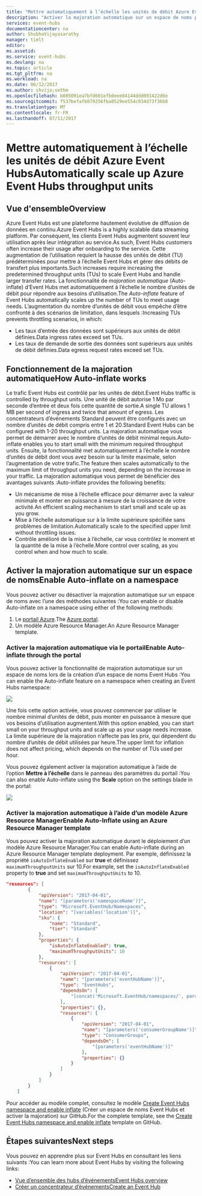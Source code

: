 ```yaml
---
title: "Mettre automatiquement à l’échelle les unités de débit Azure Event Hubs | Microsoft Docs"
description: "Activer la majoration automatique sur un espace de noms pour mettre automatiquement à l’échelle les unités de débit"
services: event-hubs
documentationcenter: na
author: ShubhaVijayasarathy
manager: timlt
editor: 
ms.assetid: 
ms.service: event-hubs
ms.devlang: na
ms.topic: article
ms.tgt_pltfrm: na
ms.workload: na
ms.date: 06/12/2017
ms.author: shvija;sethm
ms.openlocfilehash: b085091ea7bfd601efb0eee84144ddd091422d6e
ms.sourcegitcommit: f537befafb079256fba0529ee554c034d73f36b0
ms.translationtype: MT
ms.contentlocale: fr-FR
ms.lasthandoff: 07/11/2017
---
```

# <a name="automatically-scale-up-azure-event-hubs-throughput-units"></a><span data-ttu-id="a16fb-103">Mettre automatiquement à l’échelle les unités de débit Azure Event Hubs</span><span class="sxs-lookup"><span data-stu-id="a16fb-103">Automatically scale up Azure Event Hubs throughput units</span></span>

## <a name="overview"></a><span data-ttu-id="a16fb-104">Vue d'ensemble</span><span class="sxs-lookup"><span data-stu-id="a16fb-104">Overview</span></span>

<span data-ttu-id="a16fb-105">Azure Event Hubs est une plateforme hautement évolutive de diffusion de données en continu.</span><span class="sxs-lookup"><span data-stu-id="a16fb-105">Azure Event Hubs is a highly scalable data streaming platform.</span></span> <span data-ttu-id="a16fb-106">Par conséquent, les clients Event Hubs augmentent souvent leur utilisation après leur intégration au service.</span><span class="sxs-lookup"><span data-stu-id="a16fb-106">As such, Event Hubs customers often increase their usage after onboarding to the service.</span></span> <span data-ttu-id="a16fb-107">Cette augmentation de l’utilisation requiert la hausse des unités de débit (TU) prédéterminées pour mettre à l’échelle Event Hubs et gérer des débits de transfert plus importants.</span><span class="sxs-lookup"><span data-stu-id="a16fb-107">Such increases require increasing the predetermined throughput units (TUs) to scale Event Hubs and handle larger transfer rates.</span></span> <span data-ttu-id="a16fb-108">La fonctionnalité de *majoration automatique* (Auto-inflate) d’Event Hubs met automatiquement à l’échelle le nombre d’unités de débit pour répondre aux besoins d’utilisation.</span><span class="sxs-lookup"><span data-stu-id="a16fb-108">The *Auto-inflate* feature of Event Hubs automatically scales up the number of TUs to meet usage needs.</span></span> <span data-ttu-id="a16fb-109">L’augmentation du nombre d’unités de débit vous empêche d’être confronté à des scénarios de limitation, dans lesquels :</span><span class="sxs-lookup"><span data-stu-id="a16fb-109">Increasing TUs prevents throttling scenarios, in which:</span></span>

* <span data-ttu-id="a16fb-110">Les taux d’entrée des données sont supérieurs aux unités de débit définies.</span><span class="sxs-lookup"><span data-stu-id="a16fb-110">Data ingress rates exceed set TUs.</span></span>
* <span data-ttu-id="a16fb-111">Les taux de demande de sortie des données sont supérieurs aux unités de débit définies.</span><span class="sxs-lookup"><span data-stu-id="a16fb-111">Data egress request rates exceed set TUs.</span></span>

## <a name="how-auto-inflate-works"></a><span data-ttu-id="a16fb-112">Fonctionnement de la majoration automatique</span><span class="sxs-lookup"><span data-stu-id="a16fb-112">How Auto-inflate works</span></span>

<span data-ttu-id="a16fb-113">Le trafic Event Hubs est contrôlé par les unités de débit.</span><span class="sxs-lookup"><span data-stu-id="a16fb-113">Event Hubs traffic is controlled by throughput units.</span></span> <span data-ttu-id="a16fb-114">Une unité de débit autorise 1 Mo par seconde d’entrée et deux fois cette quantité de sortie.</span><span class="sxs-lookup"><span data-stu-id="a16fb-114">A single TU allows 1 MB per second of ingress and twice that amount of egress.</span></span> <span data-ttu-id="a16fb-115">Les concentrateurs d’événements Standard peuvent être configurés avec un nombre d’unités de débit compris entre 1 et 20.</span><span class="sxs-lookup"><span data-stu-id="a16fb-115">Standard Event Hubs can be configured with 1-20 throughput units.</span></span> <span data-ttu-id="a16fb-116">La majoration automatique vous permet de démarrer avec le nombre d’unités de débit minimal requis.</span><span class="sxs-lookup"><span data-stu-id="a16fb-116">Auto-inflate enables you to start small with the minimum required throughput units.</span></span> <span data-ttu-id="a16fb-117">Ensuite, la fonctionnalité met automatiquement à l’échelle le nombre d’unités de débit dont vous avez besoin sur la limite maximale, selon l’augmentation de votre trafic.</span><span class="sxs-lookup"><span data-stu-id="a16fb-117">The feature then scales automatically to the maximum limit of throughput units you need, depending on the increase in your traffic.</span></span> <span data-ttu-id="a16fb-118">La majoration automatique vous permet de bénéficier des avantages suivants :</span><span class="sxs-lookup"><span data-stu-id="a16fb-118">Auto-inflate provides the following benefits:</span></span>

- <span data-ttu-id="a16fb-119">Un mécanisme de mise à l’échelle efficace pour démarrer avec la valeur minimale et monter en puissance à mesure de la croissance de votre activité.</span><span class="sxs-lookup"><span data-stu-id="a16fb-119">An efficient scaling mechanism to start small and scale up as you grow.</span></span>
- <span data-ttu-id="a16fb-120">Mise à l’échelle automatique sur à la limite supérieure spécifiée sans problèmes de limitation.</span><span class="sxs-lookup"><span data-stu-id="a16fb-120">Automatically scale to the specified upper limit without throttling issues.</span></span>
- <span data-ttu-id="a16fb-121">Contrôle amélioré de la mise à l’échelle, car vous contrôlez le moment et la quantité de la mise à l’échelle.</span><span class="sxs-lookup"><span data-stu-id="a16fb-121">More control over scaling, as you control when and how much to scale.</span></span>

## <a name="enable-auto-inflate-on-a-namespace"></a><span data-ttu-id="a16fb-122">Activer la majoration automatique sur un espace de noms</span><span class="sxs-lookup"><span data-stu-id="a16fb-122">Enable Auto-inflate on a namespace</span></span>

<span data-ttu-id="a16fb-123">Vous pouvez activer ou désactiver la majoration automatique sur un espace de noms avec l’une des méthodes suivantes :</span><span class="sxs-lookup"><span data-stu-id="a16fb-123">You can enable or disable Auto-inflate on a namespace using either of the following methods:</span></span>

1. <span data-ttu-id="a16fb-124">Le [portail Azure](https://portal.azure.com).</span><span class="sxs-lookup"><span data-stu-id="a16fb-124">The [Azure portal](https://portal.azure.com).</span></span>
2. <span data-ttu-id="a16fb-125">Un modèle Azure Resource Manager.</span><span class="sxs-lookup"><span data-stu-id="a16fb-125">An Azure Resource Manager template.</span></span>

### <a name="enable-auto-inflate-through-the-portal"></a><span data-ttu-id="a16fb-126">Activer la majoration automatique via le portail</span><span class="sxs-lookup"><span data-stu-id="a16fb-126">Enable Auto-inflate through the portal</span></span>

<span data-ttu-id="a16fb-127">Vous pouvez activer la fonctionnalité de majoration automatique sur un espace de noms lors de la création d’un espace de noms Event Hubs :</span><span class="sxs-lookup"><span data-stu-id="a16fb-127">You can enable the Auto-inflate feature on a namespace when creating an Event Hubs namespace:</span></span>
 
![](./media/event-hubs-auto-inflate/event-hubs-auto-inflate1.png)

<span data-ttu-id="a16fb-128">Une fois cette option activée, vous pouvez commencer par utiliser le nombre minimal d’unités de débit, puis monter en puissance à mesure que vos besoins d’utilisation augmentent.</span><span class="sxs-lookup"><span data-stu-id="a16fb-128">With this option enabled, you can start small on your throughput units and scale up as your usage needs increase.</span></span> <span data-ttu-id="a16fb-129">La limite supérieure de la majoration n’affecte pas les prix, qui dépendent du nombre d’unités de débit utilisées par heure.</span><span class="sxs-lookup"><span data-stu-id="a16fb-129">The upper limit for inflation does not affect pricing, which depends on the number of TUs used per hour.</span></span>

<span data-ttu-id="a16fb-130">Vous pouvez également activer la majoration automatique à l’aide de l’option **Mettre à l’échelle** dans le panneau des paramètres du portail :</span><span class="sxs-lookup"><span data-stu-id="a16fb-130">You can also enable Auto-inflate using the **Scale** option on the settings blade in the portal:</span></span>
 
![](./media/event-hubs-auto-inflate/event-hubs-auto-inflate2.png)

### <a name="enable-auto-inflate-using-an-azure-resource-manager-template"></a><span data-ttu-id="a16fb-131">Activer la majoration automatique à l’aide d’un modèle Azure Resource Manager</span><span class="sxs-lookup"><span data-stu-id="a16fb-131">Enable Auto-Inflate using an Azure Resource Manager template</span></span>

<span data-ttu-id="a16fb-132">Vous pouvez activer la majoration automatique durant le déploiement d’un modèle Azure Resource Manager.</span><span class="sxs-lookup"><span data-stu-id="a16fb-132">You can enable Auto-inflate during an Azure Resource Manager template deployment.</span></span> <span data-ttu-id="a16fb-133">Par exemple, définissez la propriété `isAutoInflateEnabled` sur **true** et définissez `maximumThroughputUnits` sur 10.</span><span class="sxs-lookup"><span data-stu-id="a16fb-133">For example, set the `isAutoInflateEnabled` property to **true** and set `maximumThroughputUnits` to 10.</span></span>

```json
"resources": [
        {
            "apiVersion": "2017-04-01",
            "name": "[parameters('namespaceName')]",
            "type": "Microsoft.EventHub/Namespaces",
            "location": "[variables('location')]",
            "sku": {
                "name": "Standard",
                "tier": "Standard"
            },
            "properties": {
                "isAutoInflateEnabled": true,
                "maximumThroughputUnits": 10
            },
            "resources": [
                {
                    "apiVersion": "2017-04-01",
                    "name": "[parameters('eventHubName')]",
                    "type": "EventHubs",
                    "dependsOn": [
                        "[concat('Microsoft.EventHub/namespaces/', parameters('namespaceName'))]"
                    ],
                    "properties": {},
                    "resources": [
                        {
                            "apiVersion": "2017-04-01",
                            "name": "[parameters('consumerGroupName')]",
                            "type": "ConsumerGroups",
                            "dependsOn": [
                                "[parameters('eventHubName')]"
                            ],
                            "properties": {}
                        }
                    ]
                }
            ]
        }
    ]
```

<span data-ttu-id="a16fb-134">Pour accéder au modèle complet, consultez le modèle [Create Event Hubs namespace and enable inflate](https://github.com/Azure/azure-quickstart-templates/tree/master/201-eventhubs-create-namespace-and-enable-inflate) (Créer un espace de noms Event Hubs et activer la majoration) sur GitHub.</span><span class="sxs-lookup"><span data-stu-id="a16fb-134">For the complete template, see the [Create Event Hubs namespace and enable inflate](https://github.com/Azure/azure-quickstart-templates/tree/master/201-eventhubs-create-namespace-and-enable-inflate) template on GitHub.</span></span>

## <a name="next-steps"></a><span data-ttu-id="a16fb-135">Étapes suivantes</span><span class="sxs-lookup"><span data-stu-id="a16fb-135">Next steps</span></span>

<span data-ttu-id="a16fb-136">Vous pouvez en apprendre plus sur Event Hubs en consultant les liens suivants :</span><span class="sxs-lookup"><span data-stu-id="a16fb-136">You can learn more about Event Hubs by visiting the following links:</span></span>

* [<span data-ttu-id="a16fb-137">Vue d’ensemble des hubs d’événements</span><span class="sxs-lookup"><span data-stu-id="a16fb-137">Event Hubs overview</span></span>](event-hubs-what-is-event-hubs.md)
* [<span data-ttu-id="a16fb-138">Créer un concentrateur d’événements</span><span class="sxs-lookup"><span data-stu-id="a16fb-138">Create an Event Hub</span></span>](event-hubs-create.md)
